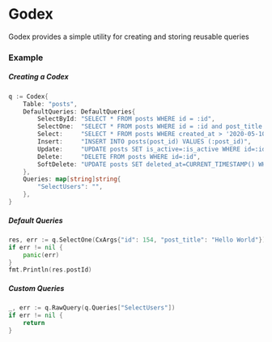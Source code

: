# Godex

Godex provides a simple utility for creating and storing reusable queries

### Example 

##### Creating a Codex
```go
q := Codex{
    Table: "posts",
	DefaultQueries: DefaultQueries{
        SelectById: "SELECT * FROM posts WHERE id = :id",
        SelectOne:  "SELECT * FROM posts WHERE id = :id and post_title = :post_title",
        Select:     "SELECT * FROM posts WHERE created_at > '2020-05-10 12:23:43'",
        Insert:     "INSERT INTO posts(post_id) VALUES (:post_id)",
        Update:     "UPDATE posts SET is_active=:is_active WHERE id=:id",
        Delete:     "DELETE FROM posts WHERE id=:id",
        SoftDelete: "UPDATE posts SET deleted_at=CURRENT_TIMESTAMP() WHERE id=:id",
    },
    Queries: map[string]string{
        "SelectUsers": "",
    },
}
```

##### Default Queries

```go
res, err := q.SelectOne(CxArgs{"id": 154, "post_title": "Hello World"})
if err != nil {
	panic(err)
}
fmt.Println(res.postId)
```

##### Custom Queries

```go
_, err := q.RawQuery(q.Queries["SelectUsers"])
if err != nil {
    return
}
```
